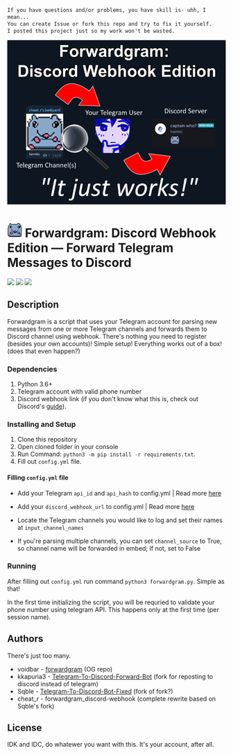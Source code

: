 ```
If you have questions and/or problems, you have skill is- uhh, I mean...
You can create Issue or fork this repo and try to fix it yourself.
I posted this project just so my work won't be wasted.
```
<img src="resources/itjustworks.png">

# <img src="resources/bricksmol.gif"> Forwardgram: Discord Webhook Edition — Forward Telegram Messages to Discord

<img src="https://img.shields.io/badge/Skill-issue-red"> <img src="https://img.shields.io/badge/L-Ratio-yellow"> <img src="https://img.shields.io/badge/Touch-grass-salad">

## Description
Forwardgram is a script that uses your Telegram account for parsing new messages from one or more Telegram channels and forwards them to Discord channel using webhook. There's nothing you need to register (besides your own accounts)! Simple setup! Everything works out of a box! (does that even happen?)

### Dependencies
1. Python 3.6+
2. Telegram account with valid phone number
3. Discord webhook link (if you don't know what this is, check out Discord's [guide](https://support.discord.com/hc/en-us/articles/228383668-Intro-to-Webhooks)).


### Installing and Setup
1. Clone this repository
2. Open cloned folder in your console
3. Run Command: `python3 -m pip install -r requirements.txt`.
4. Fill out `config.yml` file.


#### Filling `config.yml` file

* Add your Telegram `api_id` and `api_hash` to config.yml | Read more [here](https://core.telegram.org/api/obtaining_api_id)

* Add your `discord_webhook_url` to config.yml | Read more [here](https://support.discord.com/hc/en-us/articles/228383668-Intro-to-Webhooks)

* Locate the Telegram channels you would like to log and set their names at `input_channel_names`

* If you're parsing multiple channels, you can set `channel_source` to True, so channel name will be forwarded in embed; If not, set to False

### Running
After filling out `config.yml` run command `python3 forwardgram.py`. Simple as that!

In the first time initializing the script, you will be requried to validate your phone number using telegram API. This happens only at the first time (per session name).

## Authors
There's just too many.

* voidbar - [forwardgram](https://github.com/voidbar/forwardgram) (OG repo)
* kkapuria3 - [Telegram-To-Discord-Forward-Bot](https://github.com/kkapuria3/Telegram-To-Discord-Forward-Bot) (fork for reposting to discord instead of telegram)
* Sqble - [Telegram-To-Discord-Bot-Fixed](https://github.com/Sqble/Telegram-To-Discord-Bot-Fixed) (fork of fork?)
* cheat_r - forwardgram_discord-webhook (complete rewrite based on Sqble's fork)

## License
IDK and IDC, do whatewer you want with this. It's your account, after all.
